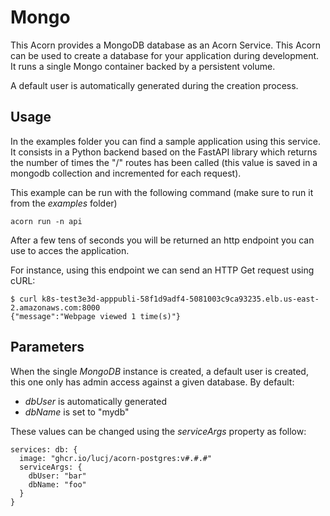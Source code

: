# Mongo

This Acorn provides a MongoDB database as an Acorn Service. This Acorn can be used to create a database for your application during development. It runs a single Mongo container backed by a persistent volume.

A default user is automatically generated during the creation process.

## Usage

In the examples folder you can find a sample application using this service. It consists in a Python backend based on the FastAPI library which returns the number of times the "/" routes has been called (this value is saved in a mongodb collection and incremented for each request).

This example can be run with the following command (make sure to run it from the *examples* folder)

```
acorn run -n api
```

After a few tens of seconds you will be returned an http endpoint you can use to acces the application. 

For instance, using this endpoint we can send an HTTP Get request using cURL:

```
$ curl k8s-test3e3d-apppubli-58f1d9adf4-5081003c9ca93235.elb.us-east-2.amazonaws.com:8000
{"message":"Webpage viewed 1 time(s)"}
```

## Parameters

When the single *MongoDB* instance is created, a default user is created, this one only has admin access against a given database. By default:
- *dbUser* is automatically generated
- *dbName* is set to "mydb"

These values can be changed using the *serviceArgs* property as follow:

```
services: db: {
  image: "ghcr.io/lucj/acorn-postgres:v#.#.#"
  serviceArgs: {
    dbUser: "bar"
    dbName: "foo"
  }
}
```
